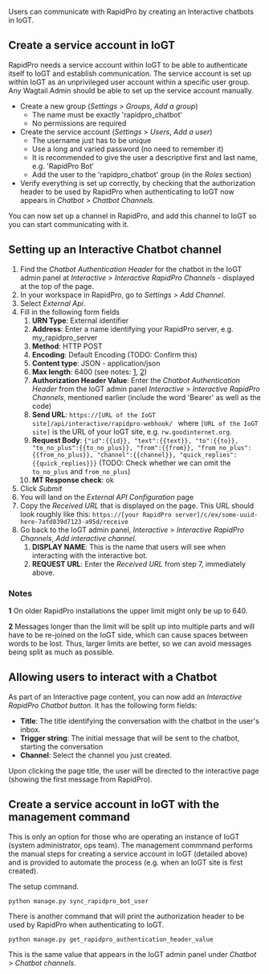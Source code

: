 Users can communicate with RapidPro by creating an Interactive chatbots in IoGT.

## Create a service account in IoGT

RapidPro needs a service account within IoGT to be able to authenticate itself to IoGT and establish communication. The service account is set up within IoGT as an unprivileged user account within a specific user group. Any Wagtail Admin should be able to set up the service account manually.

- Create a new group (_Settings_ > _Groups_, _Add a group_)
  - The name must be exactly 'rapidpro_chatbot'
  - No permissions are required
- Create the service account (_Settings_ > _Users_, _Add a user_)
  - The username just has to be unique
  - Use a long and varied password (no need to remember it)
  - It is recommended to give the user a descriptive first and last name, e.g. 'RapidPro Bot'
  - Add the user to the 'rapidpro_chatbot' group (in the _Roles_ section)
- Verify everything is set up correctly, by checking that the authorization header to be used by RapidPro when authenticating to IoGT now appears in _Chatbot_ > _Chatbot Channels_.

You can now set up a channel in RapidPro, and add this channel to IoGT so you can start communicating with it.

## Setting up an Interactive Chatbot channel
1. Find the _Chatbot Authentication Header_ for the chatbot in the IoGT admin panel at _Interactive_ > _Interactive RapidPro Channels_ - displayed at the top of the page.
2. In your workspace in RapidPro, go to _Settings_ > _Add Channel_.
3. Select _External Api_.
4. Fill in the following form fields
    1. **URN Type**: External identifier
    2. **Address**: Enter a name identifying your RapidPro server, e.g. my_rapidpro_server
    3. **Method**: HTTP POST
    4. **Encoding**: Default Encoding (TODO: Confirm this)
    5. **Content type**: JSON - application/json
    6. **Max length**: 6400 (see notes: [1](#note-1), [2](#note-2))
    7. **Authorization Header Value**: Enter the _Chatbot Authentication Header_ from the IoGT admin panel _Interactive_ > _Interactive RapidPro Channels_, mentioned earlier (include the word 'Bearer' as well as the code)
    8. **Send URL**: `https://[URL of the IoGT site]/api/interactive/rapidpro-webhook/ ` where `[URL of the IoGT site]` is the URL of your IoGT site, e.g. `rw.goodinternet.org`.
    9. **Request Body**: `{"id":{{id}}, "text":{{text}}, "to":{{to}}, "to_no_plus":{{to_no_plus}}, "from":{{from}}, "from_no_plus":{{from_no_plus}}, "channel":{{channel}}, "quick_replies":{{quick_replies}}}` (TODO: Check whether we can omit the `to_no_plus` and `from_no_plus`)
    10. **MT Response check**: ok
5. Click _Submit_
6. You will land on the _External API Configuration_ page
7. Copy the _Received URL_ that is displayed on the page. This URL should look roughly like this: `https://[your RapidPro server]/c/ex/some-uuid-here-7afd839d7123-a95d/receive`
8. Go back to the IoGT admin panel, _Interactive_ > _Interactive RapidPro Channels_, _Add interactive channel_.
    1. **DISPLAY NAME**: This is the name that users will see when interacting with the interactive bot.
    2. **REQUEST URL**: Enter the _Received URL_ from step 7, immediately above.

### Notes

<a id="note-1">**1**</a> On older RapidPro installations the upper limit might only be up to 640.

<a id="note-2">**2**</a> Messages longer than the limit will be split up into multiple parts and will have to be re-joined on the IoGT side, which can cause spaces between words to be lost. Thus, larger limits are better, so we can avoid messages being split as much as possible.

## Allowing users to interact with a Chatbot
As part of an Interactive page content, you can now add an _Interactive RapidPro Chatbot button_. It has the following form fields:

- **Title**: The title identifying the conversation with the chatbot in the user's inbox.
- **Trigger string**: The initial message that will be sent to the chatbot, starting the conversation
- **Channel**: Select the channel you just created.

Upon clicking the page title, the user will be directed to the interactive page (showing the first message from RapidPro).

## Create a service account in IoGT with the management command

This is only an option for those who are operating an instance of IoGT (system administrator, ops team). The management commmand performs the manual steps for creating a service account in IoGT (detailed above) and is provided to automate the process (e.g. when an IoGT site is first created).

The setup command.
```
python manage.py sync_rapidpro_bot_user
```

There is another command that will print the authorization header to be used by RapidPro when authenticating to IoGT.
```
python manage.py get_rapidpro_authentication_header_value
```

This is the same value that appears in the IoGT admin panel under _Chatbot_ > _Chatbot channels_.
